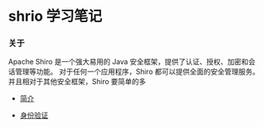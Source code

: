 # shrio 学习笔记
### 关于
Apache Shiro 是一个强大易用的 Java 安全框架，提供了认证、授权、加密和会话管理等功能。
对于任何一个应用程序，Shiro 都可以提供全面的安全管理服务。并且相对于其他安全框架，Shiro 要简单的多

- [简介](https://github.com/wp594458910/shiro/blob/master/doc/1.md) 

- [身份验证](https://github.com/wp594458910/shiro/blob/master/doc/2.md) 


